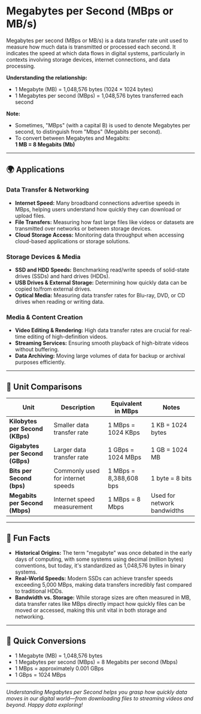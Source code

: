# Megabytes per Second (MBps or MB/s)

Megabytes per second (MBps or MB/s) is a data transfer rate unit used to measure how much data is transmitted or processed each second. It indicates the speed at which data flows in digital systems, particularly in contexts involving storage devices, internet connections, and data processing.

**Understanding the relationship:**  
- 1 Megabyte (MB) = 1,048,576 bytes (1024 × 1024 bytes)  
- 1 Megabytes per second (MBps) = 1,048,576 bytes transferred each second

**Note:**  
- Sometimes, "MBps" (with a capital B) is used to denote Megabytes per second, to distinguish from "Mbps" (Megabits per second).  
- To convert between Megabytes and Megabits:  
  **1 MB = 8 Megabits (Mb)**

---

## 🌍 Applications

### Data Transfer & Networking
- **Internet Speed:** Many broadband connections advertise speeds in MBps, helping users understand how quickly they can download or upload files.  
- **File Transfers:** Measuring how fast large files like videos or datasets are transmitted over networks or between storage devices.  
- **Cloud Storage Access:** Monitoring data throughput when accessing cloud-based applications or storage solutions.

### Storage Devices & Media
- **SSD and HDD Speeds:** Benchmarking read/write speeds of solid-state drives (SSDs) and hard drives (HDDs).  
- **USB Drives & External Storage:** Determining how quickly data can be copied to/from external drives.  
- **Optical Media:** Measuring data transfer rates for Blu-ray, DVD, or CD drives when reading or writing data.

### Media & Content Creation
- **Video Editing & Rendering:** High data transfer rates are crucial for real-time editing of high-definition videos.  
- **Streaming Services:** Ensuring smooth playback of high-bitrate videos without buffering.  
- **Data Archiving:** Moving large volumes of data for backup or archival purposes efficiently.

---

## 📏 Unit Comparisons

| Unit                       | Description                                    | Equivalent in MBps               | Notes                                              |
|----------------------------|------------------------------------------------|----------------------------------|-----------------------------------------------------|
| **Kilobytes per Second (KBps)** | Smaller data transfer rate                     | 1 MBps = 1024 KBps             | 1 KB = 1024 bytes                                    |
| **Gigabytes per Second (GBps)**   | Larger data transfer rate                     | 1 GBps = 1024 MBps              | 1 GB = 1024 MB                                       |
| **Bits per Second (bps)**          | Commonly used for internet speeds             | 1 MBps = 8,388,608 bps        | 1 byte = 8 bits                                    |
| **Megabits per Second (Mbps)**     | Internet speed measurement                     | 1 MBps = 8 Mbps                 | Used for network bandwidths                        |

---

## 🌟 Fun Facts

- **Historical Origins:** The term "megabyte" was once debated in the early days of computing, with some systems using decimal (million bytes) conventions, but today, it's standardized as 1,048,576 bytes in binary systems.  
- **Real-World Speeds:** Modern SSDs can achieve transfer speeds exceeding 5,000 MBps, making data transfers incredibly fast compared to traditional HDDs.  
- **Bandwidth vs. Storage:** While storage sizes are often measured in MB, data transfer rates like MBps directly impact how quickly files can be moved or accessed, making this unit vital in both storage and networking.

---

## 🔄 Quick Conversions

- 1 Megabyte (MB) = 1,048,576 bytes  
- 1 Megabytes per second (MBps) = 8 Megabits per second (Mbps)  
- 1 MBps = approximately 0.001 GBps  
- 1 GBps = 1024 MBps  

---

*Understanding Megabytes per Second helps you grasp how quickly data moves in our digital world—from downloading files to streaming videos and beyond. Happy data exploring!*
